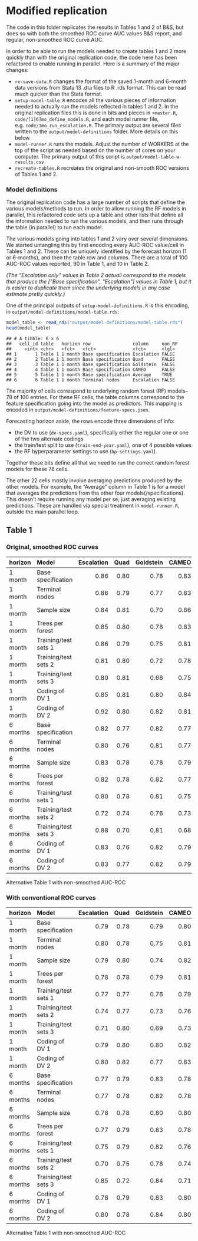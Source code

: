 Modified replication
================

The code in this folder replicates the results in Tables 1 and 2 of
B\&S, but does so with both the smoothed ROC curve AUC values B\&S
report, and regular, non-smoothed ROC curve AUC.

In order to be able to run the models needed to create tables 1 and 2
more quickly than with the original replication code, the code here has
been refactored to enable running in parallel. Here is a summary of the
major changes:

  - `re-save-data.R` changes the format of the saved 1-month and 6-month
    data versions from Stata 13 .dta files to R .rds format. This can be
    read much quicker than the Stata format.
  - `setup-model-table.R` encodes all the various pieces of information
    needed to actually run the models reflected in tables 1 and 2. In
    the original replication files this is done in bits and pieces in
    `+master.R`, `code/[1|6]mo_define_models.R`, and each model runner
    file, e.g. `code/1mo_run_escalation.R`. The primary output are
    several files written to the `output/model-definitions` folder. More
    details on this below.
  - `model-runner.R` runs the models. Adjust the number of WORKERS at
    the top of the script as needed based on the number of cores on your
    computer. The primary output of this script is
    `output/model-table-w-results.csv`
  - `recreate-tables.R` recreates the original and non-smooth ROC
    versions of Tables 1 and 2.

### Model definitions

The original replication code has a large number of scripts that define
the various models/methods to run. In order to allow running the RF
models in parallel, this refactored code sets up a table and other lists
that define all the information needed to run the various models, and
then runs through the table (in parallel) to run each model.

The various models going into tables 1 and 2 vary over several
dimensions. We started untangling this by first encoding every AUC-ROC
value/cell in Tables 1 and 2. These can be uniquely identified by the
forecast horizon (1 or 6-months), and then the table row and columns.
There are a total of 100 AUC-ROC values reported, 90 in Table 1, and 10
in Table 2.

*(The “Escalation only” values in Table 2 actuall correspond to the
models that produce the \["Base specification", "Escalation"\] values in
Table 1, but it is easier to duplicate them since the underlying models
in any case estimate pretty quickly.)*

One of the principal outputs of `setup-model-definitions.R` is this
encoding, in `output/model-definitions/model-table.rds`:

``` r
model_table <- read_rds("output/model-definitions/model-table.rds")
head(model_table)
```

    ## # A tibble: 6 x 6
    ##   cell_id table   horizon row                column     non_RF
    ##     <int> <chr>   <fct>   <fct>              <fct>      <lgl> 
    ## 1       1 Table 1 1 month Base specification Escalation FALSE 
    ## 2       2 Table 1 1 month Base specification Quad       FALSE 
    ## 3       3 Table 1 1 month Base specification Goldstein  FALSE 
    ## 4       4 Table 1 1 month Base specification CAMEO      FALSE 
    ## 5       5 Table 1 1 month Base specification Average    TRUE  
    ## 6       6 Table 1 1 month Terminal nodes     Escalation FALSE

The majority of cells correspond to underlying random forest (RF)
models–78 of 100 entries. For these RF cells, the table columns
correspond to the feature specification going into the model as
predictors. This mapping is encoded in
`output/model-definitions/feature-specs.json`.

Forecasting horizon aside, the rows encode three dimensions of info:

  - the DV to use (`dv-specs.yaml`), specifically either the regular one
    or one of the two alternate codings
  - the train/test split to use (`train-end-year.yaml`), one of 4
    possible values
  - the RF hyperparameter settings to use (`hp-settings.yaml`).

Together these bits define all that we need to run the correct random
forest models for these 78 cells.

The other 22 cells mostly involve averaging predictions produced by the
other models. For example, the “Average” column in Table 1 is for a
model that averages the predictions from the other four
models(/specifications). This doesn’t require running any model per se;
just averaging existing predictions. These are handled via special
treatment in `model-runner.R`, outside the main parallel loop.

## Table 1

### Original, smoothed ROC curves

| horizon  | Model                | Escalation | Quad | Goldstein | CAMEO | Average |
| :------- | :------------------- | ---------: | ---: | --------: | ----: | :------ |
| 1 month  | Base specification   |       0.86 | 0.80 |      0.78 |  0.83 | NA      |
| 1 month  | Terminal nodes       |       0.86 | 0.79 |      0.77 |  0.83 | NA      |
| 1 month  | Sample size          |       0.84 | 0.81 |      0.70 |  0.86 | NA      |
| 1 month  | Trees per forest     |       0.85 | 0.80 |      0.78 |  0.83 | NA      |
| 1 month  | Training/test sets 1 |       0.86 | 0.79 |      0.75 |  0.81 | NA      |
| 1 month  | Training/test sets 2 |       0.81 | 0.80 |      0.72 |  0.78 | NA      |
| 1 month  | Training/test sets 3 |       0.80 | 0.81 |      0.68 |  0.75 | NA      |
| 1 month  | Coding of DV 1       |       0.85 | 0.81 |      0.80 |  0.84 | NA      |
| 1 month  | Coding of DV 2       |       0.92 | 0.80 |      0.82 |  0.81 | NA      |
| 6 months | Base specification   |       0.82 | 0.77 |      0.82 |  0.77 | NA      |
| 6 months | Terminal nodes       |       0.80 | 0.76 |      0.81 |  0.77 | NA      |
| 6 months | Sample size          |       0.83 | 0.78 |      0.78 |  0.79 | NA      |
| 6 months | Trees per forest     |       0.82 | 0.78 |      0.82 |  0.77 | NA      |
| 6 months | Training/test sets 1 |       0.80 | 0.78 |      0.81 |  0.75 | NA      |
| 6 months | Training/test sets 2 |       0.72 | 0.74 |      0.76 |  0.73 | NA      |
| 6 months | Training/test sets 3 |       0.88 | 0.70 |      0.81 |  0.68 | NA      |
| 6 months | Coding of DV 1       |       0.83 | 0.76 |      0.82 |  0.79 | NA      |
| 6 months | Coding of DV 2       |       0.83 | 0.77 |      0.82 |  0.79 | NA      |

Alternative Table 1 with non-smoothed AUC-ROC

### With conventional ROC curves

| horizon  | Model                | Escalation | Quad | Goldstein | CAMEO | Average |
| :------- | :------------------- | ---------: | ---: | --------: | ----: | :------ |
| 1 month  | Base specification   |       0.79 | 0.78 |      0.79 |  0.80 | NA      |
| 1 month  | Terminal nodes       |       0.80 | 0.78 |      0.75 |  0.81 | NA      |
| 1 month  | Sample size          |       0.79 | 0.80 |      0.74 |  0.82 | NA      |
| 1 month  | Trees per forest     |       0.78 | 0.78 |      0.79 |  0.81 | NA      |
| 1 month  | Training/test sets 1 |       0.77 | 0.77 |      0.76 |  0.79 | NA      |
| 1 month  | Training/test sets 2 |       0.74 | 0.77 |      0.73 |  0.76 | NA      |
| 1 month  | Training/test sets 3 |       0.71 | 0.80 |      0.69 |  0.73 | NA      |
| 1 month  | Coding of DV 1       |       0.79 | 0.80 |      0.80 |  0.82 | NA      |
| 1 month  | Coding of DV 2       |       0.80 | 0.82 |      0.77 |  0.83 | NA      |
| 6 months | Base specification   |       0.77 | 0.79 |      0.83 |  0.78 | NA      |
| 6 months | Terminal nodes       |       0.77 | 0.78 |      0.82 |  0.78 | NA      |
| 6 months | Sample size          |       0.78 | 0.78 |      0.80 |  0.80 | NA      |
| 6 months | Trees per forest     |       0.77 | 0.79 |      0.83 |  0.78 | NA      |
| 6 months | Training/test sets 1 |       0.75 | 0.79 |      0.82 |  0.76 | NA      |
| 6 months | Training/test sets 2 |       0.70 | 0.75 |      0.78 |  0.74 | NA      |
| 6 months | Training/test sets 3 |       0.85 | 0.72 |      0.84 |  0.71 | NA      |
| 6 months | Coding of DV 1       |       0.78 | 0.79 |      0.83 |  0.80 | NA      |
| 6 months | Coding of DV 2       |       0.80 | 0.78 |      0.84 |  0.80 | NA      |

Alternative Table 1 with non-smoothed AUC-ROC
